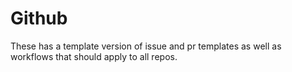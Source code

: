 # Github

These has a template version of issue and pr templates as well as workflows that should apply to all repos.
